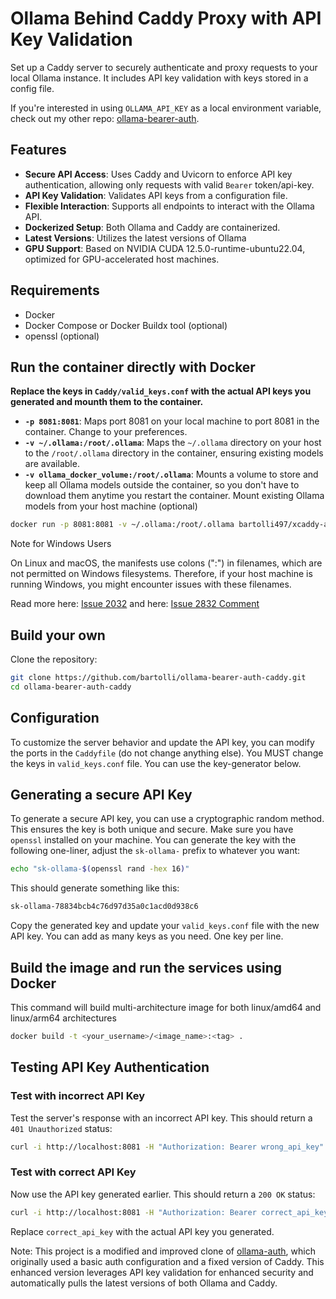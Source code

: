 # Ollama Behind Caddy Proxy with API Key Validation

Set up a Caddy server to securely authenticate and proxy requests to your local Ollama instance. It includes API key validation with keys stored in a config file.

If you're interested in using `OLLAMA_API_KEY` as a local environment variable, check out my other repo: [ollama-bearer-auth](https://github.com/bartolli/ollama-bearer-auth).

## Features

- **Secure API Access**: Uses Caddy and Uvicorn to enforce API key authentication, allowing only requests with valid `Bearer` token/api-key.
- **API Key Validation**: Validates API keys from a configuration file.
- **Flexible Interaction**: Supports all endpoints to interact with the Ollama API.
- **Dockerized Setup**: Both Ollama and Caddy are containerized.
- **Latest Versions**: Utilizes the latest versions of Ollama
- **GPU Support**: Based on NVIDIA CUDA 12.5.0-runtime-ubuntu22.04, optimized for GPU-accelerated host machines.

## Requirements

- Docker
- Docker Compose or Docker Buildx tool (optional)
- openssl (optional)

## Run the container directly with Docker

**Replace the keys in `Caddy/valid_keys.conf` with the actual API keys you generated and mounth them to the container.**

- **`-p 8081:8081`**: Maps port 8081 on your local machine to port 8081 in the container. Change to your preferences.
- **`-v ~/.ollama:/root/.ollama`**: Maps the `~/.ollama` directory on your host to the `/root/.ollama` directory in the container, ensuring existing models are available.
- **`-v ollama_docker_volume:/root/.ollama`**: Mounts a volume to store and keep all Ollama models outside the container, so you don't have to download them anytime you restart the container.
Mount existing Ollama models from your host machine (optional)

```bash
docker run -p 8081:8081 -v ~/.ollama:/root/.ollama bartolli497/xcaddy-auth:ollama
```



Note for Windows Users

On Linux and macOS, the manifests use colons (":") in filenames, which are not permitted on Windows filesystems. Therefore, if your host machine is running Windows, you might encounter issues with these filenames.

Read more here: [Issue 2032](https://github.com/ollama/ollama/issues/2032)
and here: [Issue 2832 Comment](https://github.com/ollama/ollama/issues/2832#issuecomment-1994889376)

## Build your own

Clone the repository:

```bash
git clone https://github.com/bartolli/ollama-bearer-auth-caddy.git
cd ollama-bearer-auth-caddy
```

## Configuration

To customize the server behavior and update the API key, you can modify the ports in the `Caddyfile` (do not change anything else). You MUST change the keys in `valid_keys.conf` file. You can use the key-generator below.

## Generating a secure API Key

To generate a secure API key, you can use a cryptographic random method. This ensures the key is both unique and secure. Make sure you have `openssl` installed on your machine. You can generate the key with the following one-liner, adjust the `sk-ollama-` prefix to whatever you want:

```bash
echo "sk-ollama-$(openssl rand -hex 16)"
```

This should generate something like this:

```bash
sk-ollama-78834bcb4c76d97d35a0c1acd0d938c6
```

Copy the generated key and update your `valid_keys.conf` file with the new API key. You can add as many keys as you need. One key per line.

## Build the image and run the services using Docker

This command will build multi-architecture image for both linux/amd64 and linux/arm64 architectures

```bash
docker build -t <your_username>/<image_name>:<tag> .
```

## Testing API Key Authentication

### Test with incorrect API Key

Test the server's response with an incorrect API key. This should return a `401 Unauthorized` status:

```bash
curl -i http://localhost:8081 -H "Authorization: Bearer wrong_api_key"
```

### Test with correct API Key

Now use the API key generated earlier. This should return a `200 OK` status:

```bash
curl -i http://localhost:8081 -H "Authorization: Bearer correct_api_key"
```

Replace `correct_api_key` with the actual API key you generated.

Note: This project is a modified and improved clone of [ollama-auth](https://github.com/g1ibby/ollama-auth), which originally used a basic auth configuration and a fixed version of Caddy. This enhanced version leverages API key validation for enhanced security and automatically pulls the latest versions of both Ollama and Caddy.
